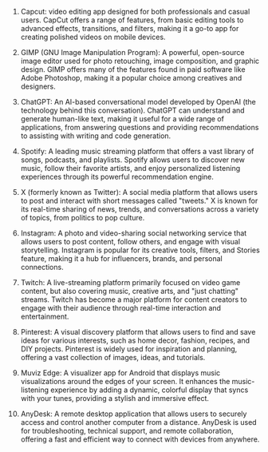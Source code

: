 1. Capcut: video editing app designed for both professionals and casual users. CapCut offers a range of features, from basic editing tools to advanced effects, transitions, and filters, making it a go-to app for creating polished videos on mobile devices.

2. GIMP (GNU Image Manipulation Program): A powerful, open-source image editor used for photo retouching, image composition, and graphic design. GIMP offers many of the features found in paid software like Adobe Photoshop, making it a popular choice among creatives and designers.

3. ChatGPT: An AI-based conversational model developed by OpenAI (the technology behind this conversation). ChatGPT can understand and generate human-like text, making it useful for a wide range of applications, from answering questions and providing recommendations to assisting with writing and code generation.

4. Spotify: A leading music streaming platform that offers a vast library of songs, podcasts, and playlists. Spotify allows users to discover new music, follow their favorite artists, and enjoy personalized listening experiences through its powerful recommendation engine.

5. X (formerly known as Twitter): A social media platform that allows users to post and interact with short messages called "tweets." X is known for its real-time sharing of news, trends, and conversations across a variety of topics, from politics to pop culture.

6. Instagram: A photo and video-sharing social networking service that allows users to post content, follow others, and engage with visual storytelling. Instagram is popular for its creative tools, filters, and Stories feature, making it a hub for influencers, brands, and personal connections.

7. Twitch: A live-streaming platform primarily focused on video game content, but also covering music, creative arts, and "just chatting" streams. Twitch has become a major platform for content creators to engage with their audience through real-time interaction and entertainment.

8. Pinterest: A visual discovery platform that allows users to find and save ideas for various interests, such as home decor, fashion, recipes, and DIY projects. Pinterest is widely used for inspiration and planning, offering a vast collection of images, ideas, and tutorials.

9. Muviz Edge: A visualizer app for Android that displays music visualizations around the edges of your screen. It enhances the music-listening experience by adding a dynamic, colorful display that syncs with your tunes, providing a stylish and immersive effect.

10. AnyDesk: A remote desktop application that allows users to securely access and control another computer from a distance. AnyDesk is used for troubleshooting, technical support, and remote collaboration, offering a fast and efficient way to connect with devices from anywhere.
